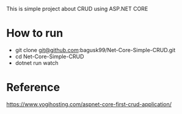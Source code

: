 This is simple project about CRUD using ASP.NET CORE

# How to run
- git clone git@github.com:bagusk99/Net-Core-Simple-CRUD.git
- cd Net-Core-Simple-CRUD
- dotnet run watch

# Reference
https://www.yogihosting.com/aspnet-core-first-crud-application/